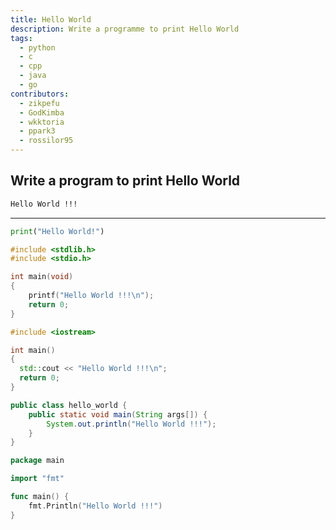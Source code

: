 ```yaml
---
title: Hello World
description: Write a programme to print Hello World
tags:
  - python
  - c
  - cpp
  - java
  - go
contributors:
  - zikpefu
  - GodKimba
  - wkktoria
  - ppark3
  - rossilor95
---
```


## Write a program to print Hello World

```txt
Hello World !!!
```

---

<CodeBlock>

```python
print("Hello World!")
```

```c
#include <stdlib.h>
#include <stdio.h>

int main(void)
{
    printf("Hello World !!!\n");
    return 0;
}
```

```cpp
#include <iostream>

int main()
{
  std::cout << "Hello World !!!\n";
  return 0;
}

```

```java
public class hello_world {
    public static void main(String args[]) {
        System.out.println("Hello World !!!");
    }
}
```

```go
package main

import "fmt"

func main() {
	fmt.Println("Hello World !!!")
}
```

</CodeBlock>
